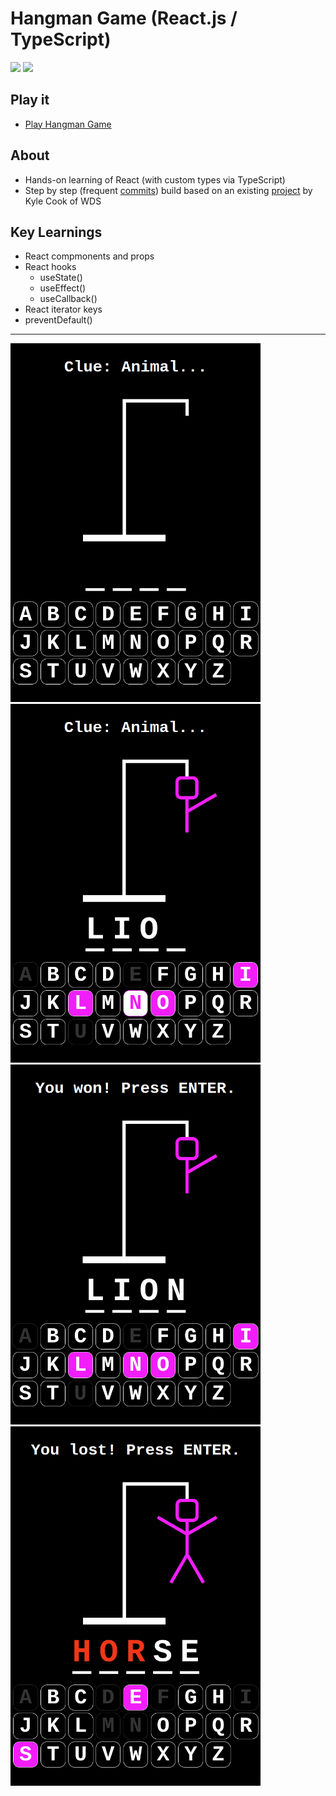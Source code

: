 # Hangman Game (React.js / TypeScript)

<div align="left">
  <img src="https://img.shields.io/badge/react-%2320232a.svg?style=for-the-badge&logo=react&logoColor=%2361DAFB"/>
  <img src="https://img.shields.io/badge/TypeScript-007ACC?style=for-the-badge&logo=typescript&logoColor=white"/>  
</div>

## Play it

- [Play Hangman Game](https://hangman-44jovi.netlify.app/)

## About

- Hands-on learning of React (with custom types via TypeScript)
- Step by step (frequent [commits](https://github.com/44jovi/hangman-react-ts/commits/main)) build based on an existing [project](https://github.com/WebDevSimplified/react-hangman) by Kyle Cook of WDS

## Key Learnings

- React compmonents and props
- React hooks
  - useState()
  - useEffect()
  - useCallback()
- React iterator keys
- preventDefault()

---

<div>
  <img src="public/1-game-start.png" width="400">
  <img src="public/2-game-play.png" width="400">
  <img src="public/3-game-won.png" width="400">
  <img src="public/4-game-lost.png" width="400">
</div>
